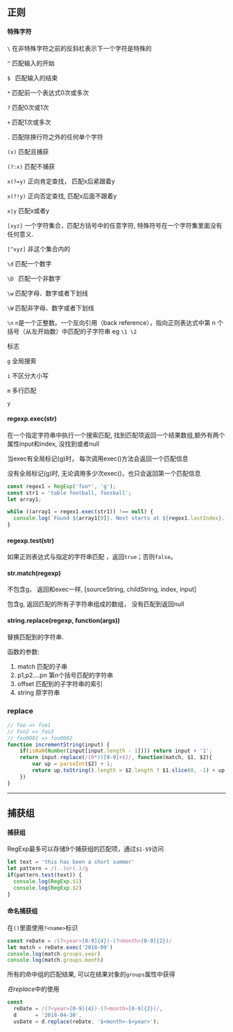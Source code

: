 ## 正则

#### 特殊字符

`\`      在非特殊字符之前的反斜杠表示下一个字符是特殊的

`^`       匹配输入的开始

`$ `         匹配输入的结束

`*`   匹配前一个表达式0次或多次 

`?`      匹配0次或1次

`+`     匹配1次或多次

`.`     匹配除换行符之外的任何单个字符

`(x)`   匹配且捕获

`(?:x)` 匹配不捕获

`x(?=y)`    正向肯定查找， 匹配x后紧跟着y

`x(?!y)`    正向否定查找,  匹配x后面不跟着y

`x|y`    匹配x或者y

`[xyz]` 一个字符集合，匹配方括号中的任意字符, 特殊符号在一个字符集里面没有任何意义.

`[^xyz]` 非这个集合内的

`\d`    匹配一个数字

`\D `    匹配一个非数字

`\w`     匹配字母、数字或者下划线

`\W`     匹配非字母、数字或者下划线

`\n`   `n`是一个正整数。一个反向引用（back reference），指向正则表达式中第 n 个括号（从左开始数）中匹配的子字符串   eg `\1 \2`

标志

`g`    全局搜索

`i`    不区分大小写

`m`    多行匹配

`y`

#### regexp.exec(str)

在一个指定字符串中执行一个搜索匹配, 找到匹配项返回一个结果数组,额外有两个属性input和index, 没找到或者null

当exec有全局标记(g)时， 每次调用exec()方法会返回一个匹配信息

没有全局标记(g)时, 无论调用多少次exec()，也只会返回第一个匹配信息

```javascript
const regex1 = RegExp('foo*', 'g');
const str1 = 'table football, foosball';
let array1;

while ((array1 = regex1.exec(str1)) !== null) {
  console.log(`Found ${array1[0]}. Next starts at ${regex1.lastIndex}.`);
}
```



#### regexp.test(str)

如果正则表达式与指定的字符串匹配 ，返回`true`；否则`false`。

#### str.match(regexp)

不包含g， 返回和exec一样, [sourceString, childString, index, input]

包含g, 返回匹配的所有子字符串组成的数组， 没有匹配到返回null

#### string.replace(regexp, function(args))

替换匹配到的字符串.  

函数的参数:

1. match     匹配的子串
2. p1,p2....pn     第n个括号匹配的字符串
3. offset   匹配到的子字符串的索引
4. string   原字符串 

### replace

```javascript
// foo => foo1
// foo2 => foo3
// foo0001 => foo0002
function incrementString(input) {
	if(isNaN(Number(input[input.length - 1]))) return input + '1';
    return input.replace(/(0*)([0-9]+$)/, function(match, $1, $2){
        var up = parseInt($2) + 1;
        return up.toString().length > $2.length ? $1.slice(0, -1) + up : $1 + up;
    })
}
```

---



## **捕获组**

#### 捕获组

RegExp最多可以存储9个捕获组的匹配项，通过`$1-$9`访问

```javascript
let text = 'this has been a short summer'
let pattern = /(..)or(.)/g
if(pattern.test(text)) {
  console.log(RegExp.$1)
  console.log(RegExp.$2)
}
```



#### 命名捕获组

在`()`里面使用`?<name>`标识

```javascript
const reDate = /(?<year>[0-9]{4})-(?<month>[0-9]{2})/
let match = reDate.exec('2018-09')
console.log(match.groups.year)
console.log(match.groups.month)
```

所有的命中组的匹配结果, 可以在结果对象的`groups`属性中获得

*在replace*中的使用

```javascript
const
  reDate = /(?<year>[0-9]{4})-(?<month>[0-9]{2})/,
  d      = '2018-04-30',
  usDate = d.replace(reDate, '$<month>-$<year>');
```

